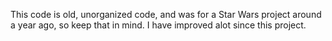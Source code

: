 This code is old, unorganized code, and was for a Star Wars project around a year ago, so keep 
that in mind. I have improved alot since this project.
